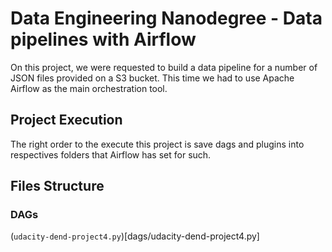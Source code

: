 # Data Engineering Nanodegree - Data pipelines with Airflow

On this project, we were requested to build a data pipeline for a number of JSON files provided on a S3 bucket. This time we had to use Apache Airflow as the main orchestration tool.

## Project Execution
The right order to the execute this project is save dags and plugins into respectives folders that Airflow has set for such.

## Files Structure
### DAGs
(`udacity-dend-project4.py`)[dags/udacity-dend-project4.py]

